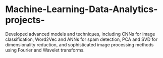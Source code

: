 # Machine-Learning-Data-Analytics-projects-
Developed advanced models and techniques, including CNNs for image classification, Word2Vec and ANNs for spam detection, PCA and SVD for dimensionality reduction, and sophisticated image processing methods using Fourier and Wavelet transforms.
